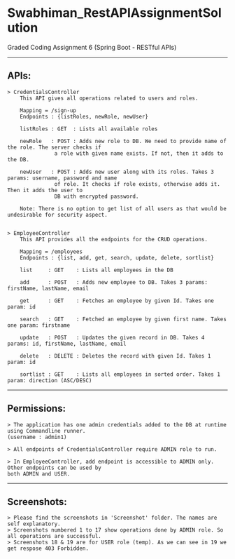 # Swabhiman_RestAPIAssignmentSolution
Graded Coding Assignment 6 (Spring Boot - RESTful APIs)

-----
APIs:
-----
	> CredentialsController
		This API gives all operations related to users and roles.
		
		Mapping = /sign-up
		Endpoints : {listRoles, newRole, newUser}
		
		listRoles : GET  : Lists all available roles 
		
		newRole   : POST : Adds new role to DB. We need to provide name of the role. The server checks if 
				   a role with given name exists. If not, then it adds to the DB.
						   
		newUser   : POST : Adds new user along with its roles. Takes 3 params: username, password and name 
				   of role. It checks if role exists, otherwise adds it. Then it adds the user to 
				   DB with encrypted password.
						   
		Note: There is no option to get list of all users as that would be undesirable for security aspect.
		
		
	> EmployeeController
		This API provides all the endpoints for the CRUD operations.
		
		Mapping = /employees
		Endpoints : {list, add, get, search, update, delete, sortlist}
		
		list  	 : GET    : Lists all employees in the DB 
		
		add 	 : POST   : Adds new employee to DB. Takes 3 params: firstName, lastName, email
		
		get 	 : GET    : Fetches an employee by given Id. Takes one param: id
		
		search 	 : GET    : Fetched an employee by given first name. Takes one param: firstname
		
		update 	 : POST   : Updates the given record in DB. Takes 4 params: id, firstName, lastName, email
		
		delete 	 : DELETE : Deletes the record with given Id. Takes 1 param: id 
		
		sortlist : GET    : Lists all employees in sorted order. Takes 1 param: direction (ASC/DESC)



------------
Permissions:
------------
	> The application has one admin credentials added to the DB at runtime using Commandline runner. 
	(username : admin1)
	
	> All endpoints of CredentialsController require ADMIN role to run.
	
	> In EmployeeController, add endpoint is accessible to ADMIN only. Other endpoints can be used by 
	both ADMIN and USER.
	

	
------------
Screenshots: 
------------
	> Please find the screenshots in 'Screenshot' folder. The names are self explanatory.
	> Screenshots numbered 1 to 17 show operations done by ADMIN role. So all operations are successful.
	> Screenshots 18 & 19 are for USER role (temp). As we can see in 19 we get respose 403 Forbidden.


